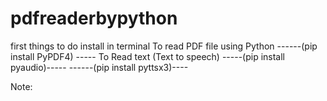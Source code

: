 # pdfreaderbypython

first things to do 
install in terminal 
To read PDF file using Python
------(pip install PyPDF4) -----
To Read text (Text to speech) 
-----(pip install pyaudio)-----
------(pip install pyttsx3)----

Note:
